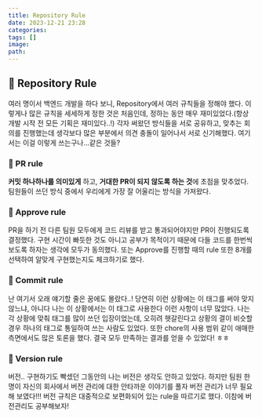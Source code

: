 ```yaml
---
title: Repository Rule
date: 2023-12-21 23:28
categories: 
tags: []
image: 
path:
---
```


## 🌈 Repository Rule
여러 명이서 백엔드 개발을 하다 보니, Repository에서 여러 규칙들을 정해야 했다. 이렇게나 많은 규칙을 세세하게 정한 것은 처음인데, 정하는 동안 매우 재미있었다.(항상 개발 시작 전 모든 기획은 재미있다..!)
각자 써왔던 방식들을 서로 공유하고, 맞추는 회의를 진행했는데 생각보다 많은 부분에서 의견 충돌이 일어나서 서로 신기해했다. 여기서는 이걸 이렇게 쓰는구나...같은 것들?

### 📌 PR rule
**커밋 하나하나를 의미있게** 하고, **거대한 PR이 되지 않도록 하는 것**에 초점을 맞추었다. 팀원들이 쓰던 방식 중에서 우리에게 가장 잘 어울리는 방식을 가져왔다.

### 📌 Approve rule
PR을 하기 전 다른 팀원 모두에게 코드 리뷰를 받고 통과되어야지만 PR이 진행되도록 결정했다. 구현 시간이 빠듯한 것도 아니고 공부가 목적이기 때문에 다들 코드를 한번씩 보도록 하자는 생각에 모두가 동의했다. 또는 Approve를 진행할 때의 rule 또한 8개를 선택하여 알맞게 구현했는지도 체크하기로 했다.

### 📌 Commit rule
난 여기서 오래 얘기할 줄은 꿈에도 몰랐다..!
당연히 이런 상황에는 이 태그를 써야 맞지 않느냐, 아니다 나는 이 상황에서는 이 태그로 사용한다 이런 사항이 너무 많았다. 나는 각 상황에 맞춰 태그를 많이 쓰던 입장이었는데, 오히려 헷갈린다고 상황의 결이 비슷할 경우 하나의 태그로 통일하여 쓰는 사람도 있었다. 또한 chore의 사용 범위 같이 애매한 측면에서도 많은 토론을 했다. 결국 모두 만족하는 결과를 얻을 수 있었다! ㅎㅎ

### 📌 Version rule
버전.. 구현하기도 빡셌던 그동안의 나는 버전은 생각도 안하고 있었다. 하지만 팀원 한명이 자신의 회사에서 버전 관리에 대한 안타까운 이야기를 풀자 버전 관리가 너무 필요해 보였다!!!
버전 규칙은 대중적으로 보편화되어 있는 rule을 따르기로 했다. 이참에 버전관리도 공부해보자!